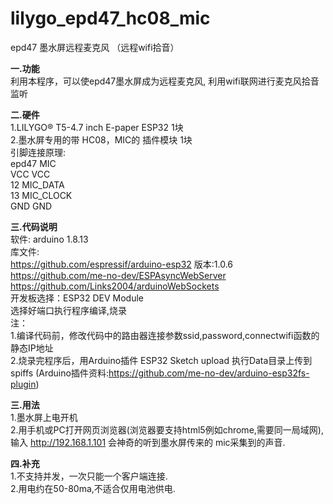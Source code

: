 # lilygo_epd47_hc08_mic
epd47 墨水屏远程麦克风 （远程wifi拾音）<br/>

<b>一.功能</b> <br/>
利用本程序，可以使epd47墨水屏成为远程麦克风, 利用wifi联网进行麦克风拾音监听<br/>

<b>二.硬件</b> <br/>
1.LILYGO® T5-4.7 inch E-paper ESP32 1块 <br/>
2.墨水屏专用的带 HC08，MIC的 插件模块 1块<br/>
引脚连接原理:<br/>
epd47 MIC<br/>
VCC   VCC<br/>
12    MIC_DATA<br/>
13    MIC_CLOCK<br/>
GND   GND<br/>

<b>三.代码说明</b> <br/>
软件: arduino 1.8.13<br/>
库文件:<br/>
https://github.com/espressif/arduino-esp32 版本:1.0.6<br/>
https://github.com/me-no-dev/ESPAsyncWebServer <br/>
https://github.com/Links2004/arduinoWebSockets<br/>
开发板选择：ESP32 DEV Module <br/>
选择好端口执行程序编译,烧录<br/>
注：<br/>
1.编译代码前，修改代码中的路由器连接参数ssid,password,connectwifi函数的静态IP地址<br/>
2.烧录完程序后，用Arduino插件 ESP32 Sketch upload 执行Data目录上传到spiffs (Arduino插件资料:https://github.com/me-no-dev/arduino-esp32fs-plugin)<br/>

<b>三.用法</b> <br/>
1.墨水屏上电开机<br/>
2.用手机或PC打开网页浏览器(浏览器要支持html5例如chrome,需要同一局域网),输入 http://192.168.1.101 会神奇的听到墨水屏传来的 mic采集到的声音.<br/>

<b>四.补充</b> <br/>
1.不支持并发，一次只能一个客户端连接.<br/>
2.用电约在50-80ma,不适合仅用电池供电.<br/>
